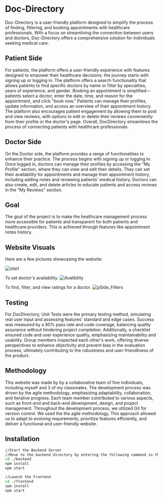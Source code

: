 # Doc-Directory

Doc-Directory is a user-friendly platform designed to simplify the process of finding, filtering, and booking appointments with healthcare professionals. With a focus on streamlining the connection between users and doctors, Doc-Directory offers a comprehensive solution for individuals seeking medical care.


## Patient Side
For patients, the platform offers a user-friendly experience with features designed to empower their healthcare decisions. the journey starts with signing up or logging in. The platform offers a search functionality that allows patients to find specific doctors by name or filter by specialties, years of experience, and gender. Booking an appointment is simplified—patients select a doctor, enter the date, time, and reason for the appointment, and click "book now." Patients can manage their profiles, update information, and access an overview of their appointment history. The platform also encourages patient engagement by allowing them to post and view reviews, with options to edit or delete their reviews conveniently from their profile or the doctor's page. Overall, DocDirectory streamlines the process of connecting patients with healthcare professionals.

## Doctor Side
On the Doctor side, the platform provides a range of functionalities to enhance their practice. The process begins with signing up or logging in. Once logged in, doctors can manage their profiles by accessing the "My Profile" section, where they can view and edit their details. They can set their availability for appointments and manage their appointment history, including adding notes and reviewing patients' medical history. Doctors can also create, edit, and delete articles to educate patients and access reviews in the "My Reviews" section.

## Goal
The goal of the project is to make the healthcare management process more accessible for patients and transparent for both patients and healthcare providers. This is achieved through features like appointment notes history.

## Website Visuals
Here are a few pictures showcasing the website:

![start](https://github.com/Niimraa/Doc-Directory/assets/133609979/9492e0c1-72ee-457b-8271-e173a380689b)

To set doctor's availability.
![Avalibility](https://github.com/Niimraa/Doc-Directory/assets/133609979/7a482f1b-4b39-4666-8590-275438a716fb)

To find, filter, and view ratings for a doctor.
![pSide_Filters](https://github.com/Niimraa/Doc-Directory/assets/133609979/5c7b7286-a811-4203-927b-8e01d01bf968)

## Testing

For DocDirectory, Unit Tests were the primary testing method, simulating real user input and assessing features' standard and edge cases. Success was measured by a 90% pass rate and code coverage, balancing quality assurance without hindering project completion. Additionally, a checklist ensured code and user experience quality, emphasizing maintainability and usability. Group members inspected each other's work, offering diverse perspectives to enhance objectivity and prevent bias in the evaluation process, ultimately contributing to the robustness and user-friendliness of the product.

## Methodology

This website was made by by a collaborative team of five individuals, including myself and 3 of my classmates. The development process was driven by the agile methodology, emphasizing adaptability, collaboration, and iterative progress. Each team member contributed to various aspects, such as front-end and back-end development, design, and project management. Throughout the development process, we utilized Git for version control. We used the the agile methodology, This approach allowed us to adapt to evolving requirements, prioritize features efficiently, and deliver a functional and user-friendly website.


## Installation


   ```bash
//Start the Backend Server
//Move to the backend directory by entering the following command in the terminal:
   cd ./backend
   npm install
   npm start

//Launch the Frontend
cd ./frontend
npm install
npm start



